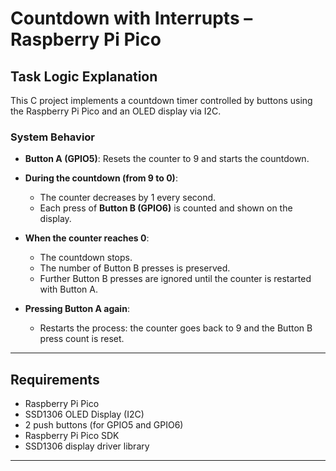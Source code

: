 # Countdown with Interrupts – Raspberry Pi Pico

## Task Logic Explanation

This C project implements a countdown timer controlled by buttons using the Raspberry Pi Pico and an OLED display via I2C.

### System Behavior

- **Button A (GPIO5)**: Resets the counter to 9 and starts the countdown.

- **During the countdown (from 9 to 0)**:
  - The counter decreases by 1 every second.
  - Each press of **Button B (GPIO6)** is counted and shown on the display.

- **When the counter reaches 0**:
  - The countdown stops.
  - The number of Button B presses is preserved.
  - Further Button B presses are ignored until the counter is restarted with Button A.

- **Pressing Button A again**:
  - Restarts the process: the counter goes back to 9 and the Button B press count is reset.

---

## Requirements

- Raspberry Pi Pico
- SSD1306 OLED Display (I2C)
- 2 push buttons (for GPIO5 and GPIO6)
- Raspberry Pi Pico SDK
- SSD1306 display driver library

---

